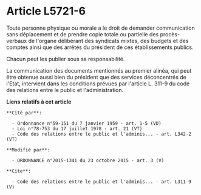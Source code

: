 # Article L5721-6

Toute personne physique ou morale a le droit de demander communication sans déplacement et de prendre copie totale ou
partielle des procès-verbaux de l'organe délibérant des syndicats mixtes, des budgets et des comptes ainsi que des arrêtés du
président de ces établissements publics. 

Chacun peut les publier sous sa responsabilité. 

La communication des documents mentionnés au premier alinéa, qui peut être obtenue aussi bien du président que des services
déconcentrés de l'Etat, intervient dans les conditions prévues par l'article L. 311-9 du code des relations entre le public
et l'administration.

**Liens relatifs à cet article**

	**Cité par**:

	  - Ordonnance n°59-151 du 7 janvier 1959 - art. 1-5 (VD)
	  - Loi n°78-753 du 17 juillet 1978 - art. 21 (VT)
	  - Code des relations entre le public et l'adminis... - art. L342-2 (VT)

	**Modifié par**:

	  - ORDONNANCE n°2015-1341 du 23 octobre 2015 - art. 3 (V)

	**Cite**:

	  - Code des relations entre le public et l'adminis... - art. L311-9 (V)
